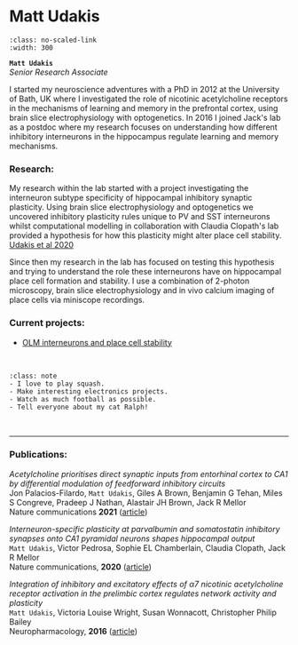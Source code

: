 # Matt Udakis

```{image} ../../img/members/mattudakis.jpg 
:class: no-scaled-link
:width: 300
```

**`Matt Udakis`**  
_Senior Research Associate_  
[<i class="fa-brands fa-x-twitter fa-lg" style="color:#2a67cf"></i>](https://twitter.com/matt_youdaykiss?lang=en-GB)
[<i class="fa-brands fa-linkedin-in fa-lg" style="color:#5a97d8"></i>](https://www.linkedin.com/in/matt-udakis-21070485/?originalSubdomain=uk)
[<i class="fa-brands fa-researchgate" style="color: #57dba8;"></i>](https://www.researchgate.net/profile/Matt-Udakis)
[<i class="fa-brands fa-github" style="color: #696969;"></i>](https://www.github.com/mattudakis)
[<i class="fa-solid fa-building-columns" style="color: #d74242;"></i>](https://research-information.bris.ac.uk/en/persons/matt-udakis)
[<i class="fa-solid fa-envelope"></i>](mailto:matt.udakis@bristol.ac.uk)
<!--[<i class="fa-brands fa-orcid" style="color: #6eee5d;"></i>](https://www.orcid.org)-->

I started my neuroscience adventures with a PhD in 2012 at the University of Bath, UK where I investigated the role of nicotinic acetylcholine receptors in the 
mechanisms of learning and memory in the prefrontal cortex, using brain slice electrophysiology with optogenetics.
In 2016 I joined Jack's lab as a postdoc where my research focuses on understanding how different inhibitory interneurons in the hippocampus regulate learning and memory mechanisms. 


### Research:
 
My research within the lab started with a project investigating the interneuron subtype specificity of hippocampal inhibitory synaptic plasticity.
Using brain slice electrophysiology and optogenetics we uncovered inhibitory plasticity rules unique to PV and SST interneurons whilst computational modelling  in collaboration with Claudia Clopath's lab provided a hypothesis for how this plasticity might alter place cell stability. [Udakis et al 2020](https://www.nature.com/articles/s41467-020-18074-8) 

Since then my research in the lab has focused on testing this hypothesis and trying to understand the role these interneurons have on hippocampal place cell formation and stability.
I use a combination of 2-photon microscopy, brain slice electrophysiology and in vivo calcium imaging of place cells via miniscope recordings. 

### Current projects:

- [OLM interneurons and place cell stability](../../projects/olm-placecells)


&nbsp;


```{admonition} Outside of the lab
:class: note
- I love to play squash. 
- Make interesting electronics projects.
- Watch as much football as possible. 
- Tell everyone about my cat Ralph!
``` 


&nbsp;

---


### Publications:

_Acetylcholine prioritises direct synaptic inputs from entorhinal cortex to CA1 by differential modulation of feedforward inhibitory circuits_<br>
Jon Palacios-Filardo, `Matt Udakis`, Giles A Brown, Benjamin G Tehan, Miles S Congreve, Pradeep J Nathan, Alastair JH Brown, Jack R Mellor <br>
Nature communications **2021** ([article](https://www.nature.com/articles/s41467-021-25280-5)) 

_Interneuron-specific plasticity at parvalbumin and somatostatin inhibitory synapses onto CA1 pyramidal neurons shapes hippocampal output_<br>
`Matt Udakis`, Victor Pedrosa, Sophie EL Chamberlain, Claudia Clopath, Jack R Mellor <br>
Nature communications, **2020** ([article](https://www.nature.com/articles/s41467-020-18074-8)) 

_Integration of inhibitory and excitatory effects of α7 nicotinic acetylcholine receptor activation in the prelimbic cortex regulates network activity and plasticity_<br>
`Matt Udakis`, Victoria Louise Wright, Susan Wonnacott, Christopher Philip Bailey <br>
Neuropharmacology, **2016** ([article](https://www.sciencedirect.com/science/article/pii/S0028390816300636)) 


&nbsp;




